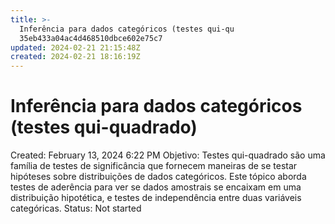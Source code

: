 ```yaml
---
title: >-
  Inferência para dados categóricos (testes qui-qu
  35eb433a04ac4d468510dbce602e75c7
updated: 2024-02-21 21:15:48Z
created: 2024-02-21 18:16:19Z
---
```


# Inferência para dados categóricos (testes qui-quadrado)

Created: February 13, 2024 6:22 PM
Objetivo: Testes qui-quadrado são uma família de testes de significância que fornecem maneiras de se testar hipóteses sobre distribuições de dados categóricos. Este tópico aborda testes de aderência para ver se dados amostrais se encaixam em uma distribuição hipotética, e testes de independência entre duas variáveis categóricas.
Status: Not started